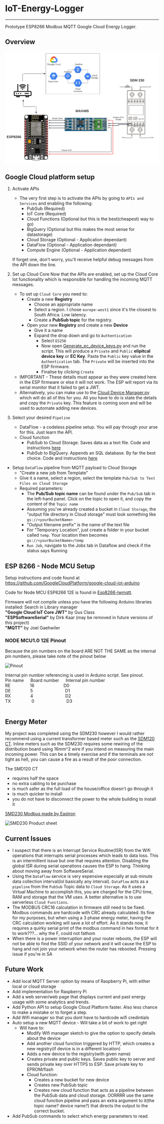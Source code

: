 # IoT-Energy-Logger

---
Prototype ESP8266 Modbus MQTT Google Cloud Energy Logger. 

## Overview
![Overvew diagram](./Datasheets/System%20Diagram.png)

## Google Cloud platform setup

1. Activate APIs
   - The very first step is to activate the APIs by going to `APIs and Services` and enabling the following:
     - PubSub (Required)
     - IoT Core (Required)
     - Cloud Functions (Optional but this is the best(cheapest) way to go)
     - BigQuery (Optional but this makes the most sense for datastorage)
     - Cloud Storage (Optional - Application dependant)
     - DataFlow (Optional - Application dependant)
     - Compute Engine (Optional - Application dependant)

    If forget one, don't worry, you'll receive helpful debug messages from the API down the line.


2. Set up Cloud Core 
Now that the APIs are enabled, set up the Cloud Core Iot functionality which is responsible for handling the 
incoming MQTT messages. 
   - To set up `Cloud Core` you need to:
     - Create a new **Registry**
       - Choose an appropriate name
       - Select a region. I chose `europe-west1` since it's the closest to South Africa. Low latency.
       - Create a **PubSub topic** for the registry.
     - Open your new **Registry** and create a new **Device**
       - Give it a name
       - Expand the drop down and go to `Authentication`
         - Select `ES256`
         - Now open [Generate_ec_device_keys.py](https://github.com/Corne173/IoT_Energy_Logger/blob/master/Python/Cloud%20Device%20Management/Generate_ec_device_keys.py)
         and run the script. This will produce a `Private` and `Public` **elipitcal device key** or **EC Key**. 
         Paste the `Public` key value in the `Authentication` tab. The `Private` will be inserted into the ESP firmware.
         - Finalise by clicking `Create`
   - IMPORTANT - These details must appear as they were created here in the ESP firmware or else it will not work.
   The ESP will report via its serial monitor that it failed to get a JWT. 
   - Alternatively, you can make use to the [Cloud Device Manager.py ](https://github.com/Corne173/IoT_Energy_Logger/blob/master/Python/Cloud%20Device%20Management/Cloud%20Device%20Manager.py) 
    which will do all of this for you. All you have to do is state the details and copy the `Private` key. 
   This feature is coming soon and will be used to automate adding new devices. 


3. Select your desired `Pipeline`
   - DataFlow - a codeless pipeline setup. You will pay through your arse for this. Just learn the API.
   - Cloud function
     - PubSub to Cloud Storage. Saves data as a text file. Code and instructions [here](https://github.com/Corne173/IoT_Energy_Logger/tree/master/Google%20Cloud%20Function/PubSub_to_CloudStorage)
     - PubSub to BigQuery. Appends an SQL database. By far the best choice. Code and instructions [here](https://github.com/Corne173/IoT_Energy_Logger/tree/master/Google%20Cloud%20Function/PubSub_to_BigQuery)


- Setup `DataFlow` pipeline from MQTT payload to Cloud Storage
    - "Create a new job from Template"
    - Give it a name, select a region, select the template `Pub/Sub to Text Files on Cloud Storage`
    - Required parameters:
      - The **Pub/Sub topic name** can be found under the `Pub/Sub` tab in the left-hand panel. Click on the topic to open it,
      and copy the content of the `Topic name`
      - Assuming you've already created a bucket in `Cloud Storage`, the "output file directory in Cloud storage" must look something like `gs://<yourBucketName>`
      - "Output filename prefix" is the name of the text file
      - For "Temporary Location", just create a folder in your bucket called `temp`. Your location then becomes 
      `gs://<yourBucketName>/temp`
      - `Run Job`, navigate to the Jobs tab in Dataflow and check if the status says Running
      
## ESP 8266 - Node MCU Setup
Setup instructions and code found at https://github.com/GoogleCloudPlatform/google-cloud-iot-arduino

Code for Node MCU ESP8266 12E is found in [Esp8266-lwmqtt](https://github.com/Corne173/IoT_Energy_Logger/tree/master/Esp8266-lwmqtt).

Firmware will not compile unless you have the following Arduino libraries installed: Search in Library manager <br>
**"Google Cloud IoT Core JWT"** by Gus Class    <br>
**"ESPSoftwareSerial"** by Dirk Kaar   (may be removed in future versions of this project) <br>
**"MQTT"** by Joel Gaehwiler    <br>

### NODE MCU1.0 12E Pinout   
Because the pin numbers on the board ARE NOT THE SAME as the internal pin numbers, please take note of the pinout below

![Pinout](https://i0.wp.com/randomnerdtutorials.com/wp-content/uploads/2019/05/ESP8266-NodeMCU-kit-12-E-pinout-gpio-pin.png?quality=100&strip=all&ssl=1)

Internal pin number referencing is used in Arduino script. See pinout.                              <br>
Pin name  &emsp;  Board number    &emsp;    Internal pin number                                                 <br>
RE &emsp;&emsp;&emsp;&emsp;       16 &emsp;&emsp;&emsp;&emsp;&emsp; &emsp;              D0                                                                  <br>
DE      &emsp;&emsp;&emsp;&emsp;    5     &emsp;&emsp;&emsp;&emsp;&emsp;&emsp;&emsp;              D1                                                                  <br>
RX   &emsp;&emsp;&emsp;&emsp;      4 &emsp;&emsp;&emsp;&emsp;&emsp;&emsp;&emsp;           D2                                                                  <br>
TX &emsp;&emsp;&emsp; &emsp;     0 &emsp;&emsp;&emsp;&emsp;&emsp;&emsp;&emsp;              D3             <br>
<br>




## Energy Meter

My project was completed using the SDM230 however I would rather recommend using a current transformer based meter such as the 
[SDM120 CT](https://www.aliexpress.com/item/4000107698147.html?spm=a2g0o.store_pc_allProduct.8148356.14.44d911e8DRQ5fK&pdp_npi=2%40dis%21ZAR%21ZAR%20459.88%21ZAR%20459.88%21%21%21%21%21%402103399116550308657151591efc12%2110000000279420919%21sh). 
Inline meters such as the SDM230 requires some rewiring of the distribution board using 16mm^2 wire if you intend on measuring
the main incoming power. This can be a timely exercise and if the terminals are not tight as hell, you can cause a fire as a result of 
the poor connection. 

The SMD120 CT
- requires half the space
- no extra cabling to be purchase
- is much safer as the full load of the house/office doesn't go through it
- is much quicker to install
- you do not have to disconnect the power to the whole building to install it


[SMD230 Modbus made by Eastron](https://www.aliexpress.com/item/32698830575.html?spm=a2g0o.productlist.0.0.799f2566qN7t5A&algo_pvid=e990826b-f171-4fc6-b30f-6c9e8352ca5d&algo_exp_id=e990826b-f171-4fc6-b30f-6c9e8352ca5d-2&pdp_ext_f=%7B%22sku_id%22%3A%2260671643988%22%7D&pdp_npi=2%40dis%21ZAR%21%21621.51%21621.51%21%21%21%21%402103399116544212040123485e3ca8%2160671643988%21sea)

<img alt="SMD230 Product sheet" src="https://ae01.alicdn.com/kf/HTB1MM.XKFXXXXX3XVXXq6xXFXXXj/201669291/HTB1MM.XKFXXXXX3XVXXq6xXFXXXj.jpg?size=136937&amp;height=1067&amp;width=1000&amp;hash=ccb6c38d63b40e63e373261727f7feaf" width="500"/>




## Current Issues 

- I suspect that there is an Interrupt Service Routine(ISR) from the Wifi operations that interrupts serial processes 
which leads to data loss. This is an intermittent issue but one that requires attention. Disabling the global 
ISR during serial operations causes the ESP to hang. Thinking about moving away from SoftwareSerial.
- Using the `DataFlow` service is very expensive especially at sub minute data collection interval(lol basically any interval). 
`DataFlow` acts as a `pipeline` from the `PubSub` Topic data to `Cloud Storage`.
As it uses a Virtual Machine to accomplish this, you are charged for the CPU time, RAM and storage that the VM uses.
A better alternative is to use serverless `Cloud Functions`.
- The MODBUS CRC16 calculation in firmware still need to be fixed. Modbus commands are hardcode with CRC already calculated.
Its fine for my purposes, but when using a 3 phase energy meter, having the CRC calculation working will save a lot of effort. 
As it stands now, it requires a quirky serial print of the modbus command in hex format for it to work???... why the F, could not fathom
- When there is a power interruption and your router reboots, the ESP will not be able to find the SSID of your network
 and it will cause the ESP to hang and not join your network when the router has rebooted. Pressing issue if you're in SA

## Future Work
- Add local MQTT Server option by means of Raspberry Pi, with either local or cloud storage
- Add implementation for Raspberry Pi
- Add a web server/web page that displays current and past energy usage with some analytics and trends.
- Add Python API to setup Google Cloud Platform faster.
Also less chance to make a mistake or to forget a step.
- Add Wifi manager so that you dont have to hardcode wifi credintials
- Auto setup a new MQTT device - Will take a bit of work to get right
  - Will have to:
    - Modify Wifi manager sketch to give the option to specify details about the device
    - Add another cloud function triggered by HTTP, which creates a new registry(if device is in a different location)
    - Adds a new device to the registry(with given name)
    - Creates private and public keys. Saves public key to server and sends private key over HTTPS to ESP. Save private key to EPROM/flash
    - Cloud function: 
      - Creates a new bucket for new device
      - Creates new PubSub topic 
      - Creates new cloud function that acts as a pipeline between the PubSub data and cloud storage. OORRRR use the same cloud function pipeline and pass an extra argument to it(the topic name? device name?) that directs the output to the correct bucket.
- Add PubSub commands to select which energy parameters to read.
    
